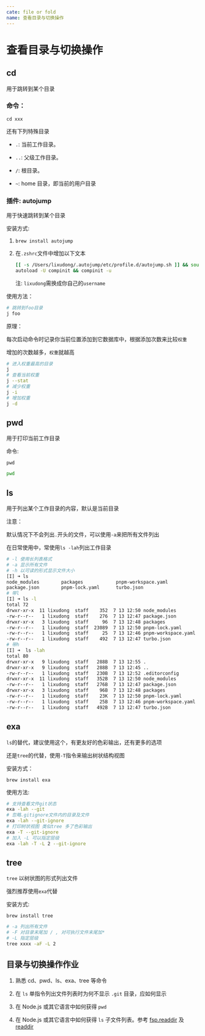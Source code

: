 ```yaml
---
cate: file or fold
name: 查看目录与切换操作
---
```


# 查看目录与切换操作

## cd

用于跳转到某个目录

### 命令：

`cd xxx`

还有下列特殊目录

* `.`: 当前工作目录。

* `..`: 父级工作目录。

* `/`: 根目录。

* `~`: home 目录，即当前的用户目录

### 插件: autojump

用于快速跳转到某个目录

安装方式: 

1. `brew install autojump`

2. 在`.zshrc`文件中增加以下文本

   ```bash
   [[ -s /Users/lixudong/.autojump/etc/profile.d/autojump.sh ]] && source /Users/lixudong/.autojump/etc/profile.d/autojump.sh
   autoload -U compinit && compinit -u
   ```

   注: `lixudong`需换成你自己的`username`

使用方法：

```bash
# 跳转到foo目录
j foo
```

原理：

每次启动命令时记录你当前位置添加到它数据库中，根据添加次数来比较`权重`

增加的次数越多，`权重`就越高

```bash
# 进入权重最高的目录
j
# 查看当前权重
j --stat
# 减少权重
j -i
# 增加权重
j -d
```

## pwd

用于打印当前工作目录

命令:

`pwd`

```bash
pwd
```

## ls

用于列出某个工作目录的内容，默认是当前目录

注意：

默认情况下不会列出`.`开头的文件，可以使用`-a`来把所有文件列出

在日常使用中，常使用`ls -lah`列出工作目录

```bash
# -l 使用长列表格式
# -a 显示所有文件
# -h 以可读的形式显示文件大小
[I] ➜ ls
node_modules        packages            pnpm-workspace.yaml
package.json        pnpm-lock.yaml      turbo.json
# 带l
[I] ➜ ls -l
total 72
drwxr-xr-x  11 lixudong  staff    352  7 13 12:50 node_modules
-rw-r--r--   1 lixudong  staff    276  7 13 12:47 package.json
drwxr-xr-x   3 lixudong  staff     96  7 13 12:48 packages
-rw-r--r--   1 lixudong  staff  23089  7 13 12:50 pnpm-lock.yaml
-rw-r--r--   1 lixudong  staff     25  7 13 12:46 pnpm-workspace.yaml
-rw-r--r--   1 lixudong  staff    492  7 13 12:47 turbo.json
# 带h
[I] ➜  ls -lah
total 80
drwxr-xr-x   9 lixudong  staff   288B  7 13 12:55 .
drwxr-xr-x   9 lixudong  staff   288B  7 13 12:45 ..
-rw-r--r--   1 lixudong  staff   230B  7 13 12:52 .editorconfig
drwxr-xr-x  11 lixudong  staff   352B  7 13 12:50 node_modules
-rw-r--r--   1 lixudong  staff   276B  7 13 12:47 package.json
drwxr-xr-x   3 lixudong  staff    96B  7 13 12:48 packages
-rw-r--r--   1 lixudong  staff    23K  7 13 12:50 pnpm-lock.yaml
-rw-r--r--   1 lixudong  staff    25B  7 13 12:46 pnpm-workspace.yaml
-rw-r--r--   1 lixudong  staff   492B  7 13 12:47 turbo.json
```

## exa

`ls`的替代，建议使用这个，有更友好的色彩输出，还有更多的选项 

还是`tree`的代替，使用`-T`指令来输出树状结构视图

安装方式：

`brew install exa`

使用方法:

```bash
# 支持查看文件git状态
exa -lah --git
# 忽略.gitignore文件内的目录及文件
exa -lah --git-ignore
# 打印树状视图 类似tree 多了色彩输出
exa -T --git-ignore
# 加入 -L 可以指定层级
exa -lah -T -L 2 --git-ignore
```

## tree

`tree` 以树状图的形式列出文件

强烈推荐使用`exa`代替

安装方式:

`brew install tree`

```bash
# -a 列出所有文件
# -F 对目录末尾加 / , 对可执行文件末尾加*
# -L 指定层级
tree xxxx -aF -L 2
```

## 目录与切换操作作业

1. 熟悉 cd、pwd、ls、exa、tree 等命令

2. 在 `ls` 单指令列出文件列表时为何不显示 `.git` 目录，应如何显示

3. 在 Node.js 或其它语言中如何获得 `pwd`

4. 在 Node.js 或其它语言中如何获得 `ls` 子文件列表。参考 [fsp.readdir](https://nodejs.org/api/fs.html#fspromisesreaddirpath-options) 及 [readdir](https://man7.org/linux/man-pages/man3/readdir.3.html)
